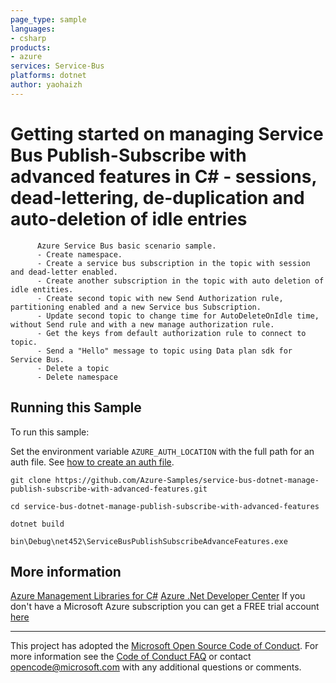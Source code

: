 ```yaml
---
page_type: sample
languages:
- csharp
products:
- azure
services: Service-Bus
platforms: dotnet
author: yaohaizh
---
```


# Getting started on managing Service Bus Publish-Subscribe with advanced features in C# - sessions, dead-lettering, de-duplication and auto-deletion of idle entries #

          Azure Service Bus basic scenario sample.
          - Create namespace.
          - Create a service bus subscription in the topic with session and dead-letter enabled.
          - Create another subscription in the topic with auto deletion of idle entities.
          - Create second topic with new Send Authorization rule, partitioning enabled and a new Service bus Subscription.
          - Update second topic to change time for AutoDeleteOnIdle time, without Send rule and with a new manage authorization rule.
          - Get the keys from default authorization rule to connect to topic.
          - Send a "Hello" message to topic using Data plan sdk for Service Bus.
          - Delete a topic
          - Delete namespace


## Running this Sample ##

To run this sample:

Set the environment variable `AZURE_AUTH_LOCATION` with the full path for an auth file. See [how to create an auth file](https://github.com/Azure/azure-libraries-for-net/blob/master/AUTH.md).

    git clone https://github.com/Azure-Samples/service-bus-dotnet-manage-publish-subscribe-with-advanced-features.git

    cd service-bus-dotnet-manage-publish-subscribe-with-advanced-features

    dotnet build

    bin\Debug\net452\ServiceBusPublishSubscribeAdvanceFeatures.exe

## More information ##

[Azure Management Libraries for C#](https://github.com/Azure/azure-sdk-for-net/tree/Fluent)
[Azure .Net Developer Center](https://azure.microsoft.com/en-us/develop/net/)
If you don't have a Microsoft Azure subscription you can get a FREE trial account [here](http://go.microsoft.com/fwlink/?LinkId=330212)

---

This project has adopted the [Microsoft Open Source Code of Conduct](https://opensource.microsoft.com/codeofconduct/). For more information see the [Code of Conduct FAQ](https://opensource.microsoft.com/codeofconduct/faq/) or contact [opencode@microsoft.com](mailto:opencode@microsoft.com) with any additional questions or comments.